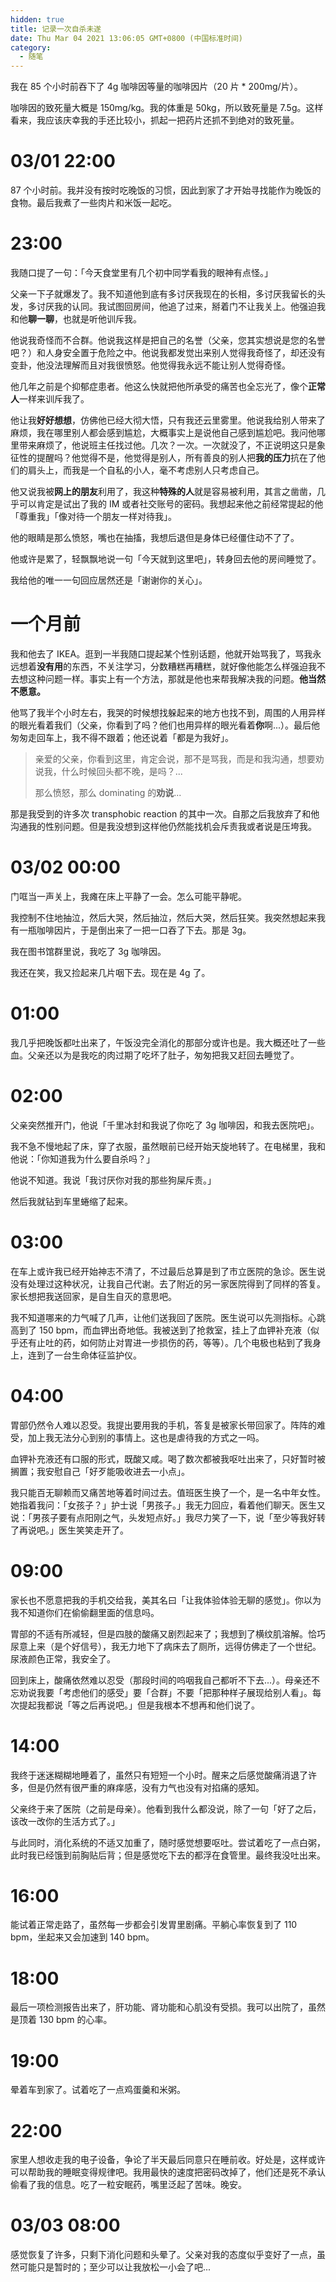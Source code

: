 ```yaml
---
hidden: true
title: 记录一次自杀未遂
date: Thu Mar 04 2021 13:06:05 GMT+0800 (中国标准时间)
category:
  - 随笔
---
```


我在 85 个小时前吞下了 4g 咖啡因等量的咖啡因片（20 片 * 200mg/片）。

咖啡因的致死量大概是 150mg/kg。我的体重是 50kg，所以致死量是 7.5g。这样看来，我应该庆幸我的手还比较小，抓起一把药片还抓不到绝对的致死量。

# 03/01 22:00

87 个小时前。我并没有按时吃晚饭的习惯，因此到家了才开始寻找能作为晚饭的食物。最后我煮了一些肉片和米饭一起吃。

# 23:00

我随口提了一句：「今天食堂里有几个初中同学看我的眼神有点怪。」

父亲一下子就爆发了。我不知道他到底有多讨厌我现在的长相，多讨厌我留长的头发，多讨厌我的认同。我试图回房间，他追了过来，掰着门不让我关上。他强迫我和他**聊一聊**，也就是听他训斥我。

他说我奇怪而不合群。他说我这样是把自己的名誉（父亲，您其实想说是您的名誉吧？）和人身安全置于危险之中。他说我都发觉出来别人觉得我奇怪了，却还没有变卦，他没法理解而且对我很愤怒。他觉得我永远不能让别人觉得奇怪。

他几年之前是个抑郁症患者。他这么快就把他所承受的痛苦也全忘光了，像个**正常人**一样来训斥我了。

他让我**好好想想**，仿佛他已经大彻大悟，只有我还云里雾里。他说我给别人带来了麻烦，我在哪里别人都会感到尴尬，大概事实上是说他自己感到尴尬吧。我问他哪里带来麻烦了，他说班主任找过他。几次？一次。一次就没了，不正说明这只是象征性的提醒吗？他觉得不是，他觉得是别人，所有善良的别人把**我的压力**抗在了他们的肩头上，而我是一个自私的小人，毫不考虑别人只考虑自己。

他又说我被**网上的朋友**利用了，我这种**特殊的人**就是容易被利用，其言之凿凿，几乎可以肯定是试出了我的 IM 或者社交账号的密码。我想起来他之前经常提起的他「尊重我」「像对待一个朋友一样对待我」。

他的眼睛是那么愤怒，嘴也在抽搐，我想后退但是身体已经僵住动不了了。

他或许是累了，轻飘飘地说一句「今天就到这里吧」，转身回去他的房间睡觉了。

我给他的唯一一句回应居然还是「谢谢你的关心」。

# 一个月前

我和他去了 IKEA。逛到一半我随口提起某个性别话题，他就开始骂我了，骂我永远想着**没有用**的东西，不关注学习，分数糟糕再糟糕，就好像他能怎么样强迫我不去想这种问题一样。事实上有一个方法，那就是他也来帮我解决我的问题。**他当然不愿意。**

他骂了我半个小时左右，我哭的时候想找躲起来的地方也找不到，周围的人用异样的眼光看着我们（父亲，你看到了吗？他们也用异样的眼光看着**你**啊...）。最后他匆匆走回车上，我不得不跟着；他还说着「都是为我好」。

> 亲爱的父亲，你看到这里，肯定会说，那不是骂我，而是和我沟通，想要劝说我，什么时候回头都不晚，是吗？...
> 
> 那么愤怒，那么 dominating 的**劝说**...

那是我受到的许多次 transphobic reaction 的其中一次。自那之后我放弃了和他沟通我的性别问题。但是我没想到这样他仍然能找机会斥责我或者说是压垮我。

# 03/02 00:00

门哐当一声关上，我瘫在床上平静了一会。怎么可能平静呢。

我控制不住地抽泣，然后大哭，然后抽泣，然后大哭，然后狂笑。我突然想起来我有一瓶咖啡因片，于是倒出来了一把一口吞了下去。那是 3g。

我在图书馆群里说，我吃了 3g 咖啡因。

我还在笑，我又捡起来几片咽下去。现在是 4g 了。

# 01:00

我几乎把晚饭都吐出来了，午饭没完全消化的那部分或许也是。我大概还吐了一些血。父亲还以为是我吃的肉过期了吃坏了肚子，匆匆把我又赶回去睡觉了。

# 02:00

父亲突然推开门，他说「千里冰封和我说了你吃了 3g 咖啡因，和我去医院吧」。

我不急不慢地起了床，穿了衣服，虽然眼前已经开始天旋地转了。在电梯里，我和他说：「你知道我为什么要自杀吗？」

他说不知道。我说「我讨厌你对我的那些狗屎斥责。」

然后我就钻到车里蜷缩了起来。

# 03:00

在车上或许我已经开始神志不清了，不过最后总算是到了市立医院的急诊。医生说没有处理过这种状况，让我自己代谢。去了附近的另一家医院得到了同样的答复。家长想把我送回家，是自生自灭的意思吧。

我不知道哪来的力气喊了几声，让他们送我回了医院。医生说可以先测指标。心跳高到了 150 bpm，而血钾出奇地低。我被送到了抢救室，挂上了血钾补充液（似乎还有止吐的药，如何防止对胃进一步损伤的药，等等）。几个电极也粘到了我身上，连到了一台生命体征监护仪。

# 04:00

胃部仍然令人难以忍受。我提出要用我的手机，答复是被家长带回家了。阵阵的难受，加上我无法分心到别的事情上。这也是虐待我的方式之一吗。

血钾补充液还有口服的形式，既酸又咸。喝了数次都被我呕吐出来了，只好暂时被搁置；我安慰自己「好歹能吸收进去一小点」。

我只能百无聊赖而又痛苦地等着时间过去。值班医生换了一个，是一名中年女性。她指着我问：「女孩子？」护士说「男孩子。」我无力回应，看着他们聊天。医生又说：「男孩子要有点阳刚之气，头发短点好。」我尽力笑了一下，说「至少等我好转了再说吧。」医生笑笑走开了。

# 09:00

家长也不愿意把我的手机交给我，美其名曰「让我体验体验无聊的感觉」。你以为我不知道你们在偷偷翻里面的信息吗。

胃部的不适有所减轻，但是四肢的酸痛又剧烈起来了；我想到了横纹肌溶解。恰巧尿意上来（是个好信号），我无力地下了病床去了厕所，远得仿佛走了一个世纪。尿液颜色正常，我安全了。

回到床上，酸痛依然难以忍受（那段时间的呜咽我自己都听不下去...）。母亲还不忘劝说我要「考虑他们的感受」要「合群」不要「把那种样子展现给别人看」。每次提起我都说「等之后再说吧。」但是我根本不想再和他们说了。

# 14:00

我终于迷迷糊糊地睡着了，虽然只有短短一个小时。醒来之后感觉酸痛消退了许多，但是仍然有很严重的麻痒感，没有力气也没有对掐痛的感知。

父亲终于来了医院（之前是母亲）。他看到我什么都没说，除了一句「好了之后，该改一改你的生活方式了。」

与此同时，消化系统的不适又加重了，随时感觉想要呕吐。尝试着吃了一点白粥，此时我已经饿到前胸贴后背；但是感觉吃下去的都浮在食管里。最终我没吐出来。

# 16:00

能试着正常走路了，虽然每一步都会引发胃里剧痛。平躺心率恢复到了 110 bpm，坐起来又会加速到 140 bpm。

# 18:00

最后一项检测报告出来了，肝功能、肾功能和心肌没有受损。我可以出院了，虽然是顶着 130 bpm 的心率。

# 19:00

晕着车到家了。试着吃了一点鸡蛋羹和米粥。

# 22:00

家里人想收走我的电子设备，争论了半天最后同意只在睡前收。好处是，这样或许可以帮助我的睡眠变得规律吧。我用最快的速度把密码改掉了，他们还是死不承认偷看了我的信息。吃了一粒安眠药，嘴里泛起了苦味。晚安。

# 03/03 08:00

感觉恢复了许多，只剩下消化问题和头晕了。父亲对我的态度似乎变好了一点，虽然可能只是暂时的；至少可以让我放松一小会了吧...
